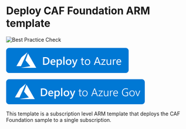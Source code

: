 # Deploy CAF Foundation ARM template
![Best Practice Check](https://azurequickstartsservice.blob.core.windows.net/badges/subscription-deployments/create-rg-lock-role-assignment/BestPracticeResult.svg)

[![Deploy To Azure](https://raw.githubusercontent.com/Azure/azure-quickstart-templates/master/1-CONTRIBUTION-GUIDE/images/deploytoazure.svg?sanitize=true)](https://portal.azure.com/#create/Microsoft.Template/uri/https%3A%2F%2Fraw.githubusercontent.com%2Fkrnese%2FAzureDeploy%2Fmaster%2FARM%2Fns%2FSandbox-CAF-Foundation.json)

[![Deploy To Azure US Gov](https://raw.githubusercontent.com/Azure/azure-quickstart-templates/master/1-CONTRIBUTION-GUIDE/images/deploytoazuregov.svg?sanitize=true)](https://portal.azure.com/#create/Microsoft.Template/uri/https%3A%2F%2Fraw.githubusercontent.com%2Fkrnese%2FAzureDeploy%2Fmaster%2FARM%2Fns%2FSandbox-CAF-Foundation.json)

This template is a subscription level ARM template that deploys the CAF Foundation sample to a single subscription.